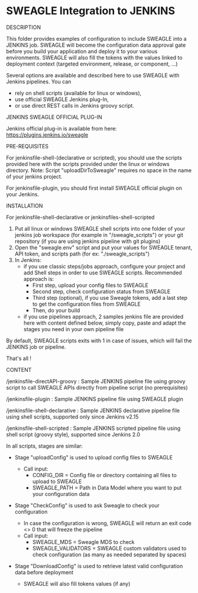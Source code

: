 # SWEAGLE Integration to JENKINS

DESCRIPTION

This folder provides examples of configuration to include SWEAGLE into a JENKINS job.
SWEAGLE will become the configuration data approval gate before you build your application and deploy it to your various environments.
SWEAGLE will also fill the tokens with the values linked to deployment context (targeted environment, release, or component, ...)

Several options are available and described here to use SWEAGLE with Jenkins pipelines.
You can
- rely on shell scripts (available for linux or windows),
- use official SWEAGLE Jenkins plug-In,
- or use direct REST calls in Jenkins groovy script.


JENKINS SWEAGLE OFFICIAL PLUG-IN

Jenkins official plug-in is available from here:
https://plugins.jenkins.io/sweagle


PRE-REQUISITES

For jenkinsfile-shell-(declarative or scripted), you should use the scripts provided here with the scripts provided under the linux or windows directory.
Note: Script "uploadDirToSweagle" requires no space in the name of your jenkins project.

For jenkinsfile-plugin, you should first install SWEAGLE official plugin on your Jenkins.


INSTALLATION

For jenkinsfile-shell-declarative or jenkinsfiles-shell-scripted
1. Put all linux or windows SWEAGLE shell scripts into one folder of your jenkins job workspace (for example in "/sweagle_scripts") or your git repository (if you are using jenkins pipeline with git plugins)
2. Open the "sweagle.env" script and put your values for SWEAGLE tenant, API token, and scripts path (for ex: "./sweagle_scripts")
3. In Jenkins:
    - if you use classic steps/jobs approach, configure your project and add Shell steps in order to use SWEAGLE scripts. Recommended approach is:
        - First step, upload your config files to SWEAGLE
        - Second step, check configuration status from SWEAGLE
        - Third step (optional), if you use Sweagle tokens, add a last step to get the configuration files from SWEAGLE
        - Then, do your build
     - if you use pipelines approach, 2 samples jenkins file are provided here with content defined below, simply copy, paste and adapt the stages you need in your own pipeline file

By default, SWEAGLE scripts exits with 1 in case of issues, which will fail the JENKINS job or pipeline.

That's all !

CONTENT

/jenkinsfile-directAPI-groovy         : Sample JENKINS pipeline file using groovy script to call SWEAGLE APIs directly from pipeline script (no prerequisites)

/jenkinsfile-plugin         : Sample JENKINS pipeline file using SWEAGLE plugin

/jenkinsfile-shell-declarative         : Sample JENKINS declarative pipeline file using shell scripts, supported only since Jenkins v2.15

/jenkinsfile-shell-scripted         : Sample JENKINS scripted pipeline file using shell script (groovy style), supported since Jenkins 2.0

In all scripts, stages are similar:
- Stage "uploadConfig" is used to upload config files to SWEAGLE
    - Call input:
        - CONFIG_DIR = Config file or directory containing all files to upload to SWEAGLE
        - SWEAGLE_PATH = Path in Data Model where you want to put your configuration data

- Stage "CheckConfig" is used to ask Sweagle to check your configuration
    - In case the configuration is wrong, SWEAGLE will return an exit code <> 0 that will freeze the pipeline
    - Call input:
        - SWEAGLE_MDS = Sweagle MDS to check
        - SWEAGLE_VALIDATORS = SWEAGLE custom validators used to check configuration (as many as needed separated by spaces)

- Stage "DownloadConfig" is used to retrieve latest valid configuration data before deployment
    - SWEAGLE will also fill tokens values (if any)
